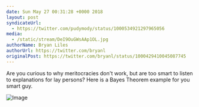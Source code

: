 ```yaml
---
date: Sun May 27 00:31:28 +0000 2018
layout: post
syndicateUrl:
  - https://twitter.com/pudymody/status/1000534921297965056
media:
  - /static/stream/DeI9OuGWsAAp1OL.jpg
authorName: Bryan Liles
authorUrl: https://twitter.com/bryanl
originalPost: https://twitter.com/bryanl/status/1000429410045087745
---
```

Are you curious to why meritocracies don't work, but are too smart to listen to explanations for lay persons? Here is a Bayes Theorem example for you smart guy. 

![Image](/static/stream/DeI9OuGWsAAp1OL.jpg)